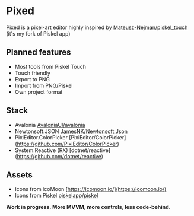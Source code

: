Pixed
======
Pixed is a pixel-art editor highly inspired by [Mateusz-Nejman/piskel_touch](https://github.com/Mateusz-Nejman/piskel_touch) (it's my fork of Piskel app)

## Planned features
- Most tools from Piskel Touch
- Touch friendly
- Export to PNG
- Import from PNG/Piskel
- Own project format

## Stack
- Avalonia [AvaloniaUI/avalonia](https://github.com/avaloniaui/avalonia)
- Newtonsoft.JSON [JamesNK/Newtonsoft.Json](https://github.com/JamesNK/Newtonsoft.Json)
- PixiEditor.ColorPicker [PixiEditor/ColorPicker] (https://github.com/PixiEditor/ColorPicker)
- System.Reactive (RX) [dotnet/reactive] (https://github.com/dotnet/reactive)

## Assets
- Icons from IcoMoon [https://icomoon.io/](https://icomoon.io/)
- Icons from Piskel [piskelapp/piskel](https://github.com/piskelapp/piskel)

**Work in progress. More MVVM, more controls, less code-behind.**